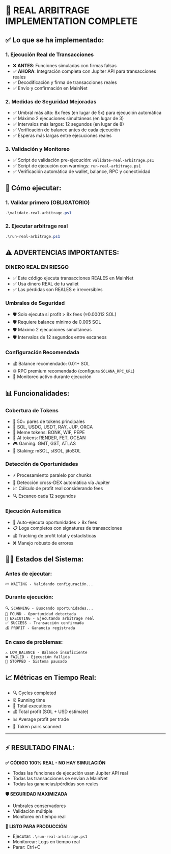 # 🚀 REAL ARBITRAGE IMPLEMENTATION COMPLETE

## ✅ Lo que se ha implementado:

### 1. **Ejecución Real de Transacciones**
- ❌ **ANTES**: Funciones simuladas con firmas falsas
- ✅ **AHORA**: Integración completa con Jupiter API para transacciones reales
- ✅ Decodificación y firma de transacciones reales
- ✅ Envío y confirmación en MainNet

### 2. **Medidas de Seguridad Mejoradas**
- ✅ Umbral más alto: 8x fees (en lugar de 5x) para ejecución automática
- ✅ Máximo 2 ejecuciones simultáneas (en lugar de 3)
- ✅ Intervalos más largos: 12 segundos (en lugar de 8)
- ✅ Verificación de balance antes de cada ejecución
- ✅ Esperas más largas entre ejecuciones reales

### 3. **Validación y Monitoreo**
- ✅ Script de validación pre-ejecución: `validate-real-arbitrage.ps1`
- ✅ Script de ejecución con warnings: `run-real-arbitrage.ps1`
- ✅ Verificación automática de wallet, balance, RPC y conectividad

## 🚀 Cómo ejecutar:

### 1. **Validar primero (OBLIGATORIO)**
```powershell
.\validate-real-arbitrage.ps1
```

### 2. **Ejecutar arbitrage real** 
```powershell
.\run-real-arbitrage.ps1
```

## ⚠️ ADVERTENCIAS IMPORTANTES:

### **DINERO REAL EN RIESGO**
- ✅ Este código ejecuta transacciones REALES en MainNet
- ✅ Usa dinero REAL de tu wallet
- ✅ Las pérdidas son REALES e irreversibles

### **Umbrales de Seguridad**
- 🛡️ Solo ejecuta si profit > 8x fees (≈0.00012 SOL)
- 🛡️ Requiere balance mínimo de 0.005 SOL
- 🛡️ Máximo 2 ejecuciones simultáneas
- 🛡️ Intervalos de 12 segundos entre escaneos

### **Configuración Recomendada**
- 💰 Balance recomendado: 0.01+ SOL
- 🌐 RPC premium recomendado (configura `SOLANA_RPC_URL`)
- 📱 Monitoreo activo durante ejecución

## 📊 Funcionalidades:

### **Cobertura de Tokens**
- 🌟 50+ pares de tokens principales
- 🔄 SOL, USDC, USDT, RAY, JUP, ORCA
- 🎯 Meme tokens: BONK, WIF, PEPE
- 🤖 AI tokens: RENDER, FET, OCEAN
- 🎮 Gaming: GMT, GST, ATLAS
- 💎 Staking: mSOL, stSOL, jitoSOL

### **Detección de Oportunidades**
- ⚡ Procesamiento paralelo por chunks
- 🎯 Detección cross-DEX automática vía Jupiter
- 📈 Cálculo de profit real considerando fees
- 🔍 Escaneo cada 12 segundos

### **Ejecución Automática**
- 🚀 Auto-ejecuta oportunidades > 8x fees
- 📋 Logs completos con signatures de transacciones
- 💰 Tracking de profit total y estadísticas
- ❌ Manejo robusto de errores

## 🏃‍♂️ Estados del Sistema:

### **Antes de ejecutar:**
```
💤 WAITING - Validando configuración...
```

### **Durante ejecución:**
```
🔍 SCANNING - Buscando oportunidades...
🎯 FOUND - Oportunidad detectada
🚀 EXECUTING - Ejecutando arbitrage real
✅ SUCCESS - Transacción confirmada
💰 PROFIT - Ganancia registrada
```

### **En caso de problemas:**
```
⚠️ LOW_BALANCE - Balance insuficiente
❌ FAILED - Ejecución fallida
🛑 STOPPED - Sistema pausado
```

## 📈 Métricas en Tiempo Real:

- 🔍 Cycles completed
- ⏰ Running time  
- 🚀 Total executions
- 💰 Total profit (SOL + USD estimate)
- 📊 Average profit per trade
- 🌟 Token pairs scanned

---

## ⚡ RESULTADO FINAL:

**✅ CÓDIGO 100% REAL - NO HAY SIMULACIÓN**
- Todas las funciones de ejecución usan Jupiter API real
- Todas las transacciones se envían a MainNet
- Todas las ganancias/pérdidas son reales

**🛡️ SEGURIDAD MAXIMIZADA**
- Umbrales conservadores
- Validación múltiple
- Monitoreo en tiempo real

**🚀 LISTO PARA PRODUCCIÓN**
- Ejecutar: `.\run-real-arbitrage.ps1`
- Monitorear: Logs en tiempo real
- Parar: Ctrl+C
